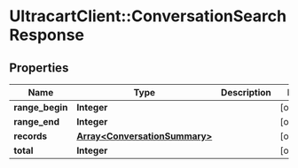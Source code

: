 # UltracartClient::ConversationSearchResponse

## Properties
Name | Type | Description | Notes
------------ | ------------- | ------------- | -------------
**range_begin** | **Integer** |  | [optional] 
**range_end** | **Integer** |  | [optional] 
**records** | [**Array&lt;ConversationSummary&gt;**](ConversationSummary.md) |  | [optional] 
**total** | **Integer** |  | [optional] 


